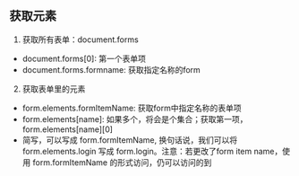 ## 获取元素
1. 获取所有表单：document.forms
- document.forms[0]: 第一个表单项
- document.forms.formname: 获取指定名称的form

2. 获取表单里的元素
- form.elements.formItemName: 获取form中指定名称的表单项
- form.elements[name]: 如果多个，将会是个集合；获取第一项，form.elements[name][0]
- 简写，可以写成 form.formItemName, 换句话说，我们可以将 form.elements.login 写成 form.login。注意：若更改了form item name，使用 form.formItemName 的形式访问，仍可以访问的到






